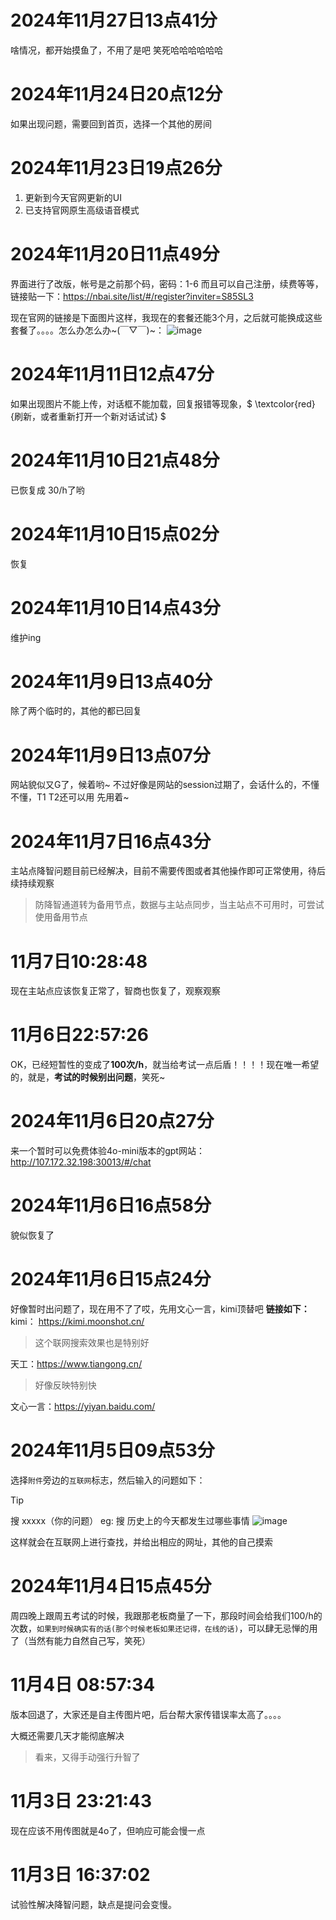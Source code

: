 # 2024年11月27日13点41分
啥情况，都开始摸鱼了，不用了是吧 笑死哈哈哈哈哈哈

# 2024年11月24日20点12分
如果出现问题，需要回到首页，选择一个其他的房间


# 2024年11月23日19点26分
1. 更新到今天官网更新的UI
2. 已支持官网原生高级语音模式

# 2024年11月20日11点49分
界面进行了改版，帐号是之前那个码，密码：1-6
而且可以自己注册，续费等等，链接贴一下：https://nbai.site/list/#/register?inviter=S85SL3

现在官网的链接是下面图片这样，我现在的套餐还能3个月，之后就可能换成这些套餐了。。。。怎么办怎么办~(￣▽￣)~：
![image](https://github.com/user-attachments/assets/adeda897-fad3-4913-b08c-14a014a6da47)


# 2024年11月11日12点47分
如果出现图片不能上传，对话框不能加载，回复报错等现象，$ \textcolor{red}{刷新，或者重新打开一个新对话试试} $

# 2024年11月10日21点48分
已恢复成 30/h了哟

# 2024年11月10日15点02分
恢复

# 2024年11月10日14点43分
维护ing

# 2024年11月9日13点40分
除了两个临时的，其他的都已回复

# 2024年11月9日13点07分
网站貌似又G了，候着哟~
不过好像是网站的session过期了，会话什么的，不懂不懂，T1 T2还可以用
先用着~

# 2024年11月7日16点43分
主站点降智问题目前已经解决，目前不需要传图或者其他操作即可正常使用，待后续持续观察
> 防降智通道转为备用节点，数据与主站点同步，当主站点不可用时，可尝试使用备用节点

# 11月7日10:28:48
现在主站点应该恢复正常了，智商也恢复了，观察观察

# 11月6日22:57:26
OK，已经短暂性的变成了**100次/h**，就当给考试一点后盾！！！！现在唯一希望的，就是，**考试的时候别出问题**，笑死~

# 2024年11月6日20点27分
来一个暂时可以免费体验4o-mini版本的gpt网站：http://107.172.32.198:30013/#/chat

# 2024年11月6日16点58分
 貌似恢复了

# 2024年11月6日15点24分
好像暂时出问题了，现在用不了了哎，先用文心一言，kimi顶替吧
**链接如下：**
kimi： https://kimi.moonshot.cn/
> 这个联网搜索效果也是特别好

天工：https://www.tiangong.cn/
> 好像反映特别快

文心一言：https://yiyan.baidu.com/

# 2024年11月5日09点53分
选择`附件`旁边的`互联网`标志，然后输入的问题如下：
> [!TIP]
> 搜 xxxxx（你的问题）
> eg: 搜 历史上的今天都发生过哪些事情
![image](https://github.com/user-attachments/assets/f8770392-8323-408b-aaa6-0886a7eb589d)

这样就会在互联网上进行查找，并给出相应的网址，其他的自己摸索

# 2024年11月4日15点45分
周四晚上跟周五考试的时候，我跟那老板商量了一下，那段时间会给我们100/h的次数，`如果到时候确实有的话(那个时候老板如果还记得，在线的话)`，可以肆无忌惮的用了（当然有能力自然自己写，笑死）


# 11月4日 08:57:34
版本回退了，大家还是自主传图片吧，后台帮大家传错误率太高了。。。。

大概还需要几天才能彻底解决
> 看来，又得手动强行升智了

# 11月3日 23:21:43
现在应该不用传图就是4o了，但响应可能会慢一点

# 11月3日 16:37:02
试验性解决降智问题，缺点是提问会变慢。

